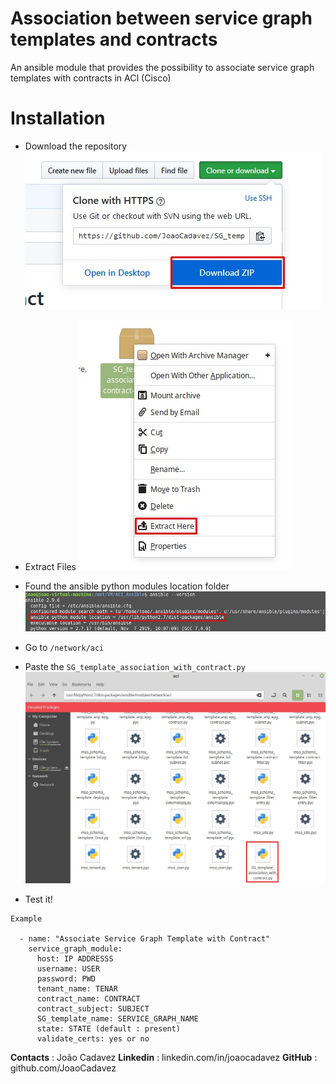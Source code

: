 # Association between service graph templates and contracts
An ansible module that provides the possibility to associate service graph templates with contracts in ACI (Cisco)

# Installation

* Download the repository
![](README_images/download.jpg)

* Extract Files
![](README_images/extract.jpg)

* Found the ansible python modules location folder
![](README_images/path.jpg)

* Go to ```/network/aci```

* Paste the ```SG_template_association_with_contract.py```
![](README_images/paste.jpg)

* Test it!

```
Example

  - name: "Associate Service Graph Template with Contract"
    service_graph_module:
      host: IP ADDRESSS
      username: USER
      password: PWD
      tenant_name: TENAR
      contract_name: CONTRACT
      contract_subject: SUBJECT
      SG_template_name: SERVICE_GRAPH_NAME
      state: STATE (default : present)
      validate_certs: yes or no

```

**Contacts** : João Cadavez
**Linkedin** : linkedin.com/in/joaocadavez
**GitHub** : github.com/JoaoCadavez
